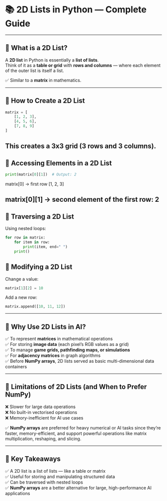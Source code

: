 # 📚 2D Lists in Python — Complete Guide

---

## 📌 What is a 2D List?

A **2D list** in Python is essentially a **list of lists**.  
Think of it as a **table or grid** with **rows and columns** — where each element of the outer list is itself a list.

✅ Similar to a **matrix** in mathematics.

---

## 📌 How to Create a 2D List

```python
matrix = [
    [1, 2, 3],
    [4, 5, 6],
    [7, 8, 9]
]
```
This creates a 3x3 grid (3 rows and 3 columns).
---

## 📌 Accessing Elements in a 2D List
```python
print(matrix[0][1])  # Output: 2
```
matrix[0] → first row [1, 2, 3]

matrix[0][1] → second element of the first row: 2
---

## 📌 Traversing a 2D List
Using nested loops:
```python
for row in matrix:
    for item in row:
        print(item, end=" ")
    print()
```

## 📌 Modifying a 2D List
Change a value:
```python
matrix[1][2] = 10
```

Add a new row:
```python
matrix.append([10, 11, 12])
```
---

## 📌 Why Use 2D Lists in AI?

✅ To represent **matrices** in mathematical operations  
✅ For storing **image data** (each pixel’s RGB values as a grid)  
✅ To manage **game grids, pathfinding maps, or simulations**  
✅ For **adjacency matrices** in graph algorithms  
✅ Before **NumPy arrays**, 2D lists served as basic multi-dimensional data containers  

---

## 📌 Limitations of 2D Lists (and When to Prefer NumPy)

❌ Slower for large data operations  
❌ No built-in vectorised operations  
❌ Memory-inefficient for AI use cases  

✅ **NumPy arrays** are preferred for heavy numerical or AI tasks since they’re faster, memory-efficient, and support powerful operations like matrix multiplication, reshaping, and slicing.

---

## 📌 Key Takeaways

✅ A 2D list is a list of lists — like a table or matrix  
✅ Useful for storing and manipulating structured data  
✅ Can be traversed with nested loops  
✅ **NumPy arrays** are a better alternative for large, high-performance AI applications  
